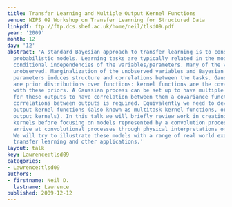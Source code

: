```yaml
---
title: Transfer Learning and Multiple Output Kernel Functions
venue: NIPS 09 Workshop on Transfer Learning for Structured Data
linkpdf: ftp://ftp.dcs.shef.ac.uk/home/neil/tlsd09.pdf
year: '2009'
month: 12
day: '12'
abstract: 'A standard Bayesian approach to transfer learning is to construct hierarchical
  probabilistic models. Learning tasks are typically related in the model through
  conditional independencies of the variables/parameters. Many of the variables are
  unobserved. Marginalization of the unobserved variables and Bayesian treatment of
  parameters induces structure and correlations between the tasks. Gaussian processes
  are prior distributions over functions: kernel functions are the covariances associated
  with these priors. A Gaussian process can be set up to have multiple outputs. However,
  for these outputs to have correlation between them a covariance function that models
  correlations between outputs is required. Equivalently we need to develop multiple
  output kernel functions (also known as multitask kernel functions, or structured
  output kernels). In this talk we will briefly review work in creating multiple output
  kernels before focusing on models represented by a convolution processes. We will
  arrive at convolutional processes through physical interpretations of our models.
  We will try to illustrate these models with a range of real world examples of both
  transfer learning and other applications.'
layout: talk
key: Lawrence:tlsd09
categories:
- Lawrence:tlsd09
authors:
- firstname: Neil D.
  lastname: Lawrence
published: 2009-12-12
---
```


